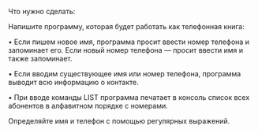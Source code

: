 Что нужно сделать:

Напишите программу, которая будет работать как телефонная книга:

• Если пишем новое имя, программа просит ввести номер телефона и запоминает его. Если новый номер телефона — просит ввести имя и также запоминает.

• Если вводим существующее имя или номер телефона, программа выводит всю информацию о контакте.

• При вводе команды LIST программа печатает в консоль список всех абонентов в алфавитном порядке с номерами.

Определяйте имя и телефон с помощью регулярных выражений.